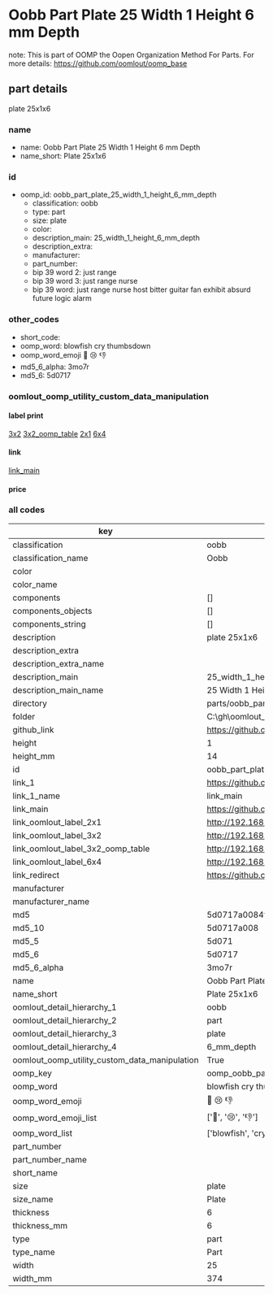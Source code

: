 # Oobb Part Plate 25 Width 1 Height 6 mm Depth  

note: This is part of OOMP the Oopen Organization Method For Parts. For more details: https://github.com/oomlout/oomp_base

##  part details
  



plate 25x1x6



### name
* name: Oobb Part Plate 25 Width 1 Height 6 mm Depth
* name_short: Plate 25x1x6 
### id
* oomp_id: oobb_part_plate_25_width_1_height_6_mm_depth
  * classification: oobb
  * type: part
  * size: plate
  * color: 
  * description_main: 25_width_1_height_6_mm_depth
  * description_extra: 
  * manufacturer: 
  * part_number: 
  * bip 39 word 2: just range
  * bip 39 word 3: just range nurse
  * bip 39 word: just range nurse host bitter guitar fan exhibit absurd future logic alarm

### other_codes
* short_code: 
* oomp_word: blowfish cry thumbsdown
* oomp_word_emoji :blowfish: :cry: :thumbsdown:
* md5_6_alpha: 3mo7r
* md5_6: 5d0717






### oomlout_oomp_utility_custom_data_manipulation
#### label print
[3x2](http://192.168.1.245:1112/?label=oomp%203mo7r)
[3x2_oomp_table](http://192.168.1.108:1112/?label=oomp%203mo7r)
[2x1](http://192.168.1.242:1112/?label=oomp%203mo7r)
[6x4](http://192.168.1.55:1112/?label=oomp%203mo7r)    

#### link

[link_main](https://github.com/oomlout/oomlout_oobb_version_4_generated_parts/tree/main/navigation_oomp/oobb/part/plate/25_width_1_height_6_mm_depth/part)                              

#### price







### all codes 
| key | value |  
| --- | --- |  
| classification | oobb |  
| classification_name | Oobb |  
| color |  |  
| color_name |  |  
| components | [] |  
| components_objects | [] |  
| components_string | [] |  
| description | plate 25x1x6 |  
| description_extra |  |  
| description_extra_name |  |  
| description_main | 25_width_1_height_6_mm_depth |  
| description_main_name | 25 Width 1 Height 6 mm Depth |  
| directory | parts/oobb_part_plate_25_width_1_height_6_mm_depth |  
| folder | C:\gh\oomlout_oobb_version_4_generated_parts\parts\oobb_part_plate_25_width_1_height_6_mm_depth |  
| github_link | https://github.com/oomlout/oomlout_oomp_part_src/tree/main/parts/oobb_part_plate_25_width_1_height_6_mm_depth |  
| height | 1 |  
| height_mm | 14 |  
| id | oobb_part_plate_25_width_1_height_6_mm_depth |  
| link_1 | https://github.com/oomlout/oomlout_oobb_version_4_generated_parts/tree/main/navigation_oomp/oobb/part/plate/25_width_1_height_6_mm_depth/part |  
| link_1_name | link_main |  
| link_main | https://github.com/oomlout/oomlout_oobb_version_4_generated_parts/tree/main/navigation_oomp/oobb/part/plate/25_width_1_height_6_mm_depth/part |  
| link_oomlout_label_2x1 | http://192.168.1.242:1112/?label=oomp%203mo7r |  
| link_oomlout_label_3x2 | http://192.168.1.245:1112/?label=oomp%203mo7r |  
| link_oomlout_label_3x2_oomp_table | http://192.168.1.108:1112/?label=oomp%203mo7r |  
| link_oomlout_label_6x4 | http://192.168.1.55:1112/?label=oomp%203mo7r |  
| link_redirect | https://github.com/oomlout/oomlout_oobb_version_4_generated_parts/tree/main/parts/oobb_plate_25_01_06 |  
| manufacturer |  |  
| manufacturer_name |  |  
| md5 | 5d0717a0084f8a599f0b66e12f2c73cb |  
| md5_10 | 5d0717a008 |  
| md5_5 | 5d071 |  
| md5_6 | 5d0717 |  
| md5_6_alpha | 3mo7r |  
| name | Oobb Part Plate 25 Width 1 Height 6 mm Depth |  
| name_short | Plate 25x1x6  |  
| oomlout_detail_hierarchy_1 | oobb |  
| oomlout_detail_hierarchy_2 | part |  
| oomlout_detail_hierarchy_3 | plate |  
| oomlout_detail_hierarchy_4 | 6_mm_depth |  
| oomlout_oomp_utility_custom_data_manipulation | True |  
| oomp_key | oomp_oobb_part_plate_25_width_1_height_6_mm_depth |  
| oomp_word | blowfish cry thumbsdown |  
| oomp_word_emoji | :blowfish: :cry: :thumbsdown: |  
| oomp_word_emoji_list | [':blowfish:', ':cry:', ':thumbsdown:'] |  
| oomp_word_list | ['blowfish', 'cry', 'thumbsdown'] |  
| part_number |  |  
| part_number_name |  |  
| short_name |  |  
| size | plate |  
| size_name | Plate |  
| thickness | 6 |  
| thickness_mm | 6 |  
| type | part |  
| type_name | Part |  
| width | 25 |  
| width_mm | 374 |  
